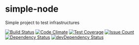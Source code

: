 # simple-node
Simple project to test infrastructures

[![Build Status](https://travis-ci.org/calimaborges/simple-node.svg?branch=master)](https://travis-ci.org/calimaborges/simple-node)
[![Code Climate](https://codeclimate.com/github/calimaborges/simple-node/badges/gpa.svg)](https://codeclimate.com/github/calimaborges/simple-node)
[![Test Coverage](https://codeclimate.com/github/calimaborges/simple-node/badges/coverage.svg)](https://codeclimate.com/github/calimaborges/simple-node/coverage)
[![Issue Count](https://codeclimate.com/github/calimaborges/simple-node/badges/issue_count.svg)](https://codeclimate.com/github/calimaborges/simple-node)
[![Dependency Status](https://david-dm.org/calimaborges/simple-node.svg)](https://david-dm.org/calimaborges/simple-node)
[![devDependency Status](https://david-dm.org/calimaborges/simple-node/dev-status.svg)](https://david-dm.org/calimaborges/simple-node#info=devDependencies)

